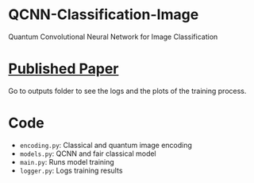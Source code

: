 # QCNN-Classification-Image

Quantum Convolutional Neural Network for Image Classification

# [Published Paper](https://research-archive.org/index.php/rars/preprint/view/30)

Go to outputs folder to see the logs and the plots of the training process.

# Code
- `encoding.py`: Classical and quantum image encoding
- `models.py`: QCNN and fair classical model
- `main.py`: Runs model training
- `logger.py`: Logs training results


